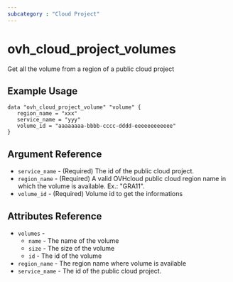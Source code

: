 ```yaml
---
subcategory : "Cloud Project"
---
```


# ovh_cloud_project_volumes

Get all the volume from a region of a public cloud project

## Example Usage

```hcl
data "ovh_cloud_project_volume" "volume" {
   region_name = "xxx"
   service_name = "yyy"
   volume_id = "aaaaaaaa-bbbb-cccc-dddd-eeeeeeeeeeee"
}
```

## Argument Reference


* `service_name` - (Required) The id of the public cloud project.
* `region_name` - (Required) A valid OVHcloud public cloud region name in which the volume is available. Ex.: "GRA11".
* `volume_id` - (Required) Volume id to get the informations

## Attributes Reference
* `volumes` - 
  * `name` - The name of the volume
  * `size` - The size of the volume
  * `id` - The id of the volume
* `region_name` - The region name where volume is available
* `service_name` - The id of the public cloud project.
